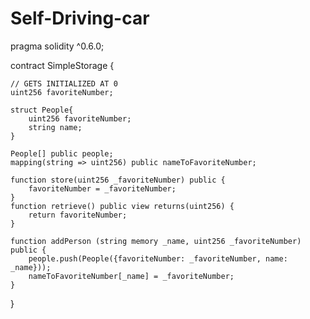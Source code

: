 # Self-Driving-car
pragma solidity ^0.6.0;

contract SimpleStorage {

    // GETS INITIALIZED AT 0
    uint256 favoriteNumber;

    struct People{
        uint256 favoriteNumber;
        string name;
    }

    People[] public people;
    mapping(string => uint256) public nameToFavoriteNumber;

    function store(uint256 _favoriteNumber) public {
        favoriteNumber = _favoriteNumber;
    }
    function retrieve() public view returns(uint256) {
        return favoriteNumber;
    }

    function addPerson (string memory _name, uint256 _favoriteNumber) public {
        people.push(People({favoriteNumber: _favoriteNumber, name: _name}));
        nameToFavoriteNumber[_name] = _favoriteNumber;
    }
} 
